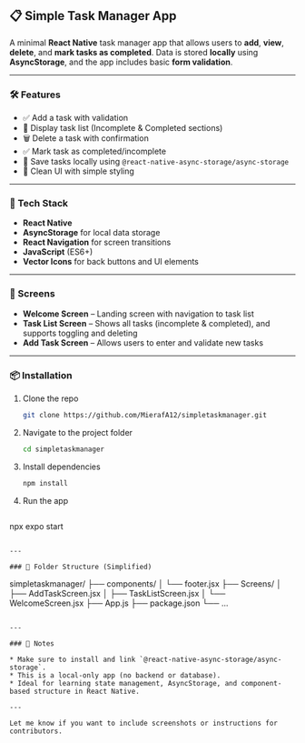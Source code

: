 

## 📋 Simple Task Manager App

A minimal **React Native** task manager app that allows users to **add**, **view**, **delete**, and **mark tasks as completed**. Data is stored **locally** using **AsyncStorage**, and the app includes basic **form validation**.

---

### 🛠 Features

* ✅ Add a task with validation
* 📜 Display task list (Incomplete & Completed sections)
* 🗑 Delete a task with confirmation
* ✅ Mark task as completed/incomplete
* 💾 Save tasks locally using `@react-native-async-storage/async-storage`
* 🎨 Clean UI with simple styling

---

### 🧱 Tech Stack

* **React Native**
* **AsyncStorage** for local data storage
* **React Navigation** for screen transitions
* **JavaScript** (ES6+)
* **Vector Icons** for back buttons and UI elements

---

### 🚀 Screens

* **Welcome Screen** – Landing screen with navigation to task list
* **Task List Screen** – Shows all tasks (incomplete & completed), and supports toggling and deleting
* **Add Task Screen** – Allows users to enter and validate new tasks

---

### 📦 Installation

1. Clone the repo

   ```bash
   git clone https://github.com/MierafA12/simpletaskmanager.git
   ```

2. Navigate to the project folder

   ```bash
   cd simpletaskmanager
   ```

3. Install dependencies

   ```bash
   npm install
   ```

4. Run the app

   ```bash
  npx expo start
  
   ```

---

### 📁 Folder Structure (Simplified)

```
simpletaskmanager/
├── components/
│   └── footer.jsx
├── Screens/
│   ├── AddTaskScreen.jsx
│   ├── TaskListScreen.jsx
│   └── WelcomeScreen.jsx
├── App.js
├── package.json
└── ...
```

---

### 📌 Notes

* Make sure to install and link `@react-native-async-storage/async-storage`.
* This is a local-only app (no backend or database).
* Ideal for learning state management, AsyncStorage, and component-based structure in React Native.

---

Let me know if you want to include screenshots or instructions for contributors.
